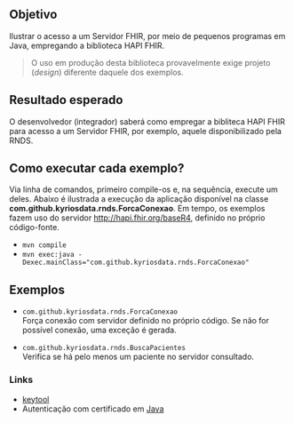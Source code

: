 ﻿## Objetivo

Ilustrar o acesso a um Servidor FHIR, por meio de pequenos
programas em Java, empregando a biblioteca HAPI FHIR.

> O uso em produção desta biblioteca provavelmente exige
> projeto (_design_) diferente daquele dos exemplos.

## Resultado esperado

O desenvolvedor (integrador) saberá como empregar a bibliteca
HAPI FHIR para acesso a um Servidor FHIR, por exemplo, aquele
disponibilizado pela RNDS.

## Como executar cada exemplo?

Via linha de comandos, primeiro compile-os e, na sequência,
execute um deles. Abaixo é ilustrada a execução da
aplicação disponível na classe **com.github.kyriosdata.rnds.ForcaConexao**.
Em tempo, os exemplos fazem uso do servidor http://hapi.fhir.org/baseR4,
definido no próprio código-fonte.

- `mvn compile`
- `mvn exec:java -Dexec.mainClass="com.github.kyriosdata.rnds.ForcaConexao"`

## Exemplos

- `com.github.kyriosdata.rnds.ForcaConexao`  
  Força conexão com servidor definido no próprio código. Se
  não for possível conexão, uma exceção é gerada.

- `com.github.kyriosdata.rnds.BuscaPacientes`  
  Verifica se há pelo menos um paciente no servidor consultado.

### Links

- [keytool](https://docs.oracle.com/javase/10/tools/keytool.htm#JSWOR-GUID-5990A2E4-78E3-47B7-AE75-6D1826259549)
- Autenticação com certificado em [Java](https://stackoverflow.com/questions/1666052/java-https-client-certificate-authentication)
